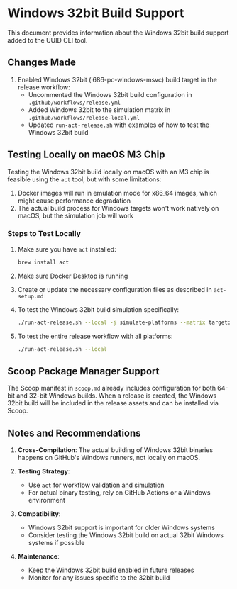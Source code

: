 # Windows 32bit Build Support

This document provides information about the Windows 32bit build support added to the UUID CLI tool.

## Changes Made

1. Enabled Windows 32bit (i686-pc-windows-msvc) build target in the release workflow:
   - Uncommented the Windows 32bit build configuration in `.github/workflows/release.yml`
   - Added Windows 32bit to the simulation matrix in `.github/workflows/release-local.yml`
   - Updated `run-act-release.sh` with examples of how to test the Windows 32bit build

## Testing Locally on macOS M3 Chip

Testing the Windows 32bit build locally on macOS with an M3 chip is feasible using the `act` tool, but with some limitations:

1. Docker images will run in emulation mode for x86_64 images, which might cause performance degradation
2. The actual build process for Windows targets won't work natively on macOS, but the simulation job will work

### Steps to Test Locally

1. Make sure you have `act` installed:
   ```bash
   brew install act
   ```

2. Make sure Docker Desktop is running

3. Create or update the necessary configuration files as described in `act-setup.md`

4. To test the Windows 32bit build simulation specifically:
   ```bash
   ./run-act-release.sh --local -j simulate-platforms --matrix target:i686-pc-windows-msvc
   ```

5. To test the entire release workflow with all platforms:
   ```bash
   ./run-act-release.sh --local
   ```

## Scoop Package Manager Support

The Scoop manifest in `scoop.md` already includes configuration for both 64-bit and 32-bit Windows builds. When a release is created, the Windows 32bit build will be included in the release assets and can be installed via Scoop.

## Notes and Recommendations

1. **Cross-Compilation**: The actual building of Windows 32bit binaries happens on GitHub's Windows runners, not locally on macOS.

2. **Testing Strategy**: 
   - Use `act` for workflow validation and simulation
   - For actual binary testing, rely on GitHub Actions or a Windows environment

3. **Compatibility**: 
   - Windows 32bit support is important for older Windows systems
   - Consider testing the Windows 32bit build on actual 32bit Windows systems if possible

4. **Maintenance**: 
   - Keep the Windows 32bit build enabled in future releases
   - Monitor for any issues specific to the 32bit build
